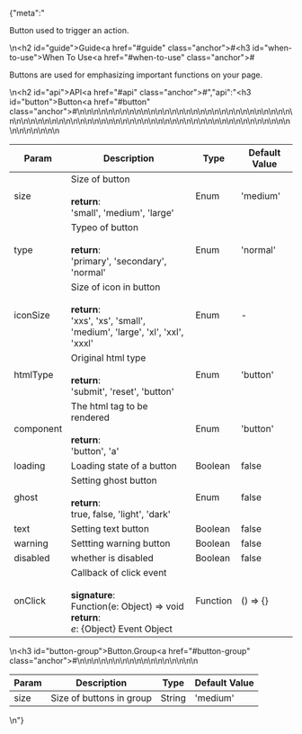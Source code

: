 {"meta":"<p>Button used to trigger an action.</p>\n<h2 id=\"guide\">Guide<a href=\"#guide\" class=\"anchor\">#</a></h2><h3 id=\"when-to-use\">When To Use<a href=\"#when-to-use\" class=\"anchor\">#</a></h3><p>Buttons are used for emphasizing important functions on your page.</p>\n<h2 id=\"api\">API<a href=\"#api\" class=\"anchor\">#</a></h2>","api":"<h3 id=\"button\">Button<a href=\"#button\" class=\"anchor\">#</a></h3><table>\n<thead>\n<tr>\n<th>Param</th>\n<th>Description</th>\n<th>Type</th>\n<th>Default Value</th>\n</tr>\n</thead>\n<tbody>\n<tr>\n<td>size</td>\n<td>Size of button<br><br><strong>return</strong>:<br>&apos;small&apos;, &apos;medium&apos;, &apos;large&apos;</td>\n<td>Enum</td>\n<td>&apos;medium&apos;</td>\n</tr>\n<tr>\n<td>type</td>\n<td>Typeo of button<br><br><strong>return</strong>:<br>&apos;primary&apos;, &apos;secondary&apos;, &apos;normal&apos;</td>\n<td>Enum</td>\n<td>&apos;normal&apos;</td>\n</tr>\n<tr>\n<td>iconSize</td>\n<td>Size of icon in button <br><br><strong>return</strong>:<br>&apos;xxs&apos;, &apos;xs&apos;, &apos;small&apos;, &apos;medium&apos;, &apos;large&apos;, &apos;xl&apos;, &apos;xxl&apos;, &apos;xxxl&apos;</td>\n<td>Enum</td>\n<td>-</td>\n</tr>\n<tr>\n<td>htmlType</td>\n<td>Original html type <br><br><strong>return</strong>:<br>&apos;submit&apos;, &apos;reset&apos;, &apos;button&apos;</td>\n<td>Enum</td>\n<td>&apos;button&apos;</td>\n</tr>\n<tr>\n<td>component</td>\n<td>The html tag to be rendered <br><br><strong>return</strong>:<br>&apos;button&apos;, &apos;a&apos;</td>\n<td>Enum</td>\n<td>&apos;button&apos;</td>\n</tr>\n<tr>\n<td>loading</td>\n<td>Loading state of a button</td>\n<td>Boolean</td>\n<td>false</td>\n</tr>\n<tr>\n<td>ghost</td>\n<td>Setting ghost button<br><br><strong>return</strong>:<br>true, false, &apos;light&apos;, &apos;dark&apos;</td>\n<td>Enum</td>\n<td>false</td>\n</tr>\n<tr>\n<td>text</td>\n<td>Setting text button</td>\n<td>Boolean</td>\n<td>false</td>\n</tr>\n<tr>\n<td>warning</td>\n<td>Settting warning button</td>\n<td>Boolean</td>\n<td>false</td>\n</tr>\n<tr>\n<td>disabled</td>\n<td>whether is disabled</td>\n<td>Boolean</td>\n<td>false</td>\n</tr>\n<tr>\n<td>onClick</td>\n<td>Callback of click event <br><br><strong>signature</strong>:<br>Function(e: Object) =&gt; void<br><strong>return</strong>:<br>_e_: {Object} Event Object</td>\n<td>Function</td>\n<td>() =&gt; {}</td>\n</tr>\n</tbody>\n</table>\n<h3 id=\"button-group\">Button.Group<a href=\"#button-group\" class=\"anchor\">#</a></h3><table>\n<thead>\n<tr>\n<th>Param</th>\n<th>Description</th>\n<th>Type</th>\n<th>Default Value</th>\n</tr>\n</thead>\n<tbody>\n<tr>\n<td>size</td>\n<td>Size of buttons in group</td>\n<td>String</td>\n<td>&apos;medium&apos;</td>\n</tr>\n</tbody>\n</table>\n"}